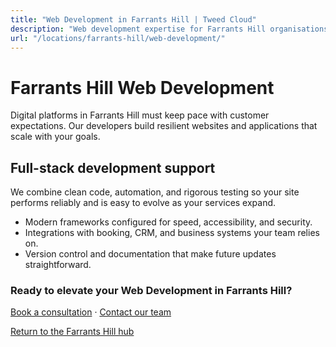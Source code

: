 ```yaml
---
title: "Web Development in Farrants Hill | Tweed Cloud"
description: "Web development expertise for Farrants Hill organisations that need dependable platforms."
url: "/locations/farrants-hill/web-development/"
---
```


# Farrants Hill Web Development

Digital platforms in Farrants Hill must keep pace with customer expectations. Our developers build resilient websites and applications that scale with your goals.

## Full-stack development support

We combine clean code, automation, and rigorous testing so your site performs reliably and is easy to evolve as your services expand.

- Modern frameworks configured for speed, accessibility, and security.
- Integrations with booking, CRM, and business systems your team relies on.
- Version control and documentation that make future updates straightforward.

### Ready to elevate your Web Development in Farrants Hill?

[Book a consultation](/consultation/) · [Contact our team](/contact/)

[Return to the Farrants Hill hub](/locations/farrants-hill/)
